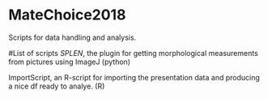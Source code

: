# MateChoice2018
Scripts for data handling and analysis.

#List of scripts
_SPLEN_, the plugin for getting morphological measurements from pictures using ImageJ (python)

ImportScript, an R-script for importing the presentation data and producing a nice df ready to analye. (R)
